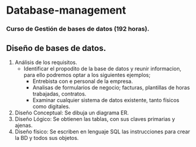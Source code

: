 # Database-management
### Curso de Gestión de bases de datos (192 horas).

## Diseño de bases de datos.

1. Análisis de los requisitos.
    * Identificar el propodito de la base de datos y reunir informacion, para ello podremos optar a los siguientes ejemplos;
      * Entrebista con e personal de la empresa. 
      * Analisas de formularios de negocio; facturas, plantillas de horas trabajadas, contratos.
      * Examinar cualquier sistema de datos existente, tanto físicos como digitales.        
2. Diseño Conceptual: Se dibuja un diagrama ER.
3. Diseño Lógico: Se obtienen las tablas, con sus claves primarias y ajenas.
4. Diseño físico: Se escriben en lenguaje SQL las instrucciones para crear la BD y todos sus objetos.
